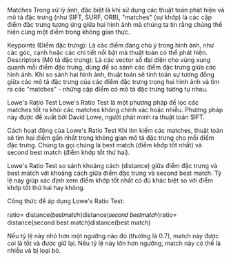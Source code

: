 

Matches
Trong xử lý ảnh, đặc biệt là khi sử dụng các thuật toán phát hiện và mô tả đặc trưng (như SIFT, SURF, ORB), "matches" (sự khớp) là các cặp điểm đặc trưng tương ứng giữa hai hình ảnh mà chúng ta tin rằng chúng thể hiện cùng một điểm trong không gian thực.

Keypoints (Điểm đặc trưng): Là các điểm đáng chú ý trong hình ảnh, như các góc, cạnh hoặc các chi tiết nổi bật mà thuật toán có thể phát hiện.
Descriptors (Mô tả đặc trưng): Là các vector số đại diện cho vùng xung quanh mỗi điểm đặc trưng, dùng để so sánh các điểm đặc trưng giữa các hình ảnh.
Khi so sánh hai hình ảnh, thuật toán sẽ tính toán sự tương đồng giữa các mô tả đặc trưng của các điểm đặc trưng trong hai hình ảnh và tìm ra các "matches" - những cặp điểm có mô tả đặc trưng tương tự nhau.

Lowe's Ratio Test
Lowe's Ratio Test là một phương pháp để lọc các matches tốt ra khỏi các matches không chính xác hoặc nhiễu. Phương pháp này được đề xuất bởi David Lowe, người phát minh ra thuật toán SIFT.

Cách hoạt động của Lowe's Ratio Test
Khi tìm kiếm các matches, thuật toán sẽ tìm hai điểm gần nhất trong không gian mô tả đặc trưng cho mỗi điểm đặc trưng. Chúng ta gọi chúng là best match (điểm khớp tốt nhất) và second best match (điểm khớp tốt thứ hai).

Lowe's Ratio Test so sánh khoảng cách (distance) giữa điểm đặc trưng và best match với khoảng cách giữa điểm đặc trưng và second best match. Tỷ lệ này giúp xác định xem điểm khớp tốt nhất có đủ khác biệt so với điểm khớp tốt thứ hai hay không.

Công thức để áp dụng Lowe's Ratio Test:

ratio=
distance(𝑏𝑒𝑠𝑡𝑚𝑎𝑡𝑐ℎ)distance(𝑠𝑒𝑐𝑜𝑛𝑑
 𝑏𝑒𝑠𝑡𝑚𝑎𝑡𝑐ℎ)ratio= distance(second best match)distance(best match)
​
 

Nếu tỷ lệ này nhỏ hơn một ngưỡng nào đó (thường là 0.7), match này được coi là tốt và được giữ lại. Nếu tỷ lệ này lớn hơn ngưỡng, match này có thể là nhiễu và bị loại bỏ.
